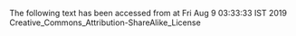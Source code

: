 The following text has been accessed from at Fri Aug 9 03:33:33 IST 2019
Creative_Commons_Attribution-ShareAlike_License
